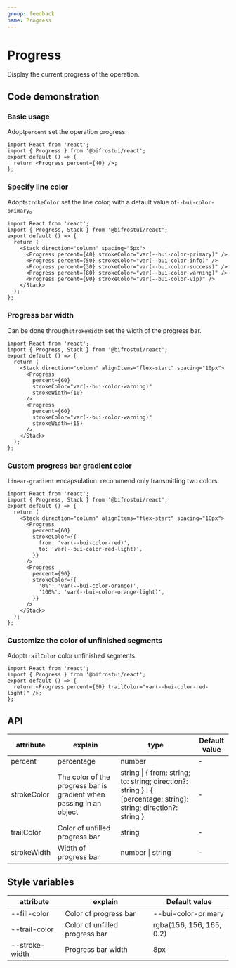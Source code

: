 ```yaml
---
group: feedback
name: Progress
---
```


# Progress

Display the current progress of the operation.

## Code demonstration

### Basic usage

Adopt`percent` set the operation progress.

```tsx
import React from 'react';
import { Progress } from '@bifrostui/react';
export default () => {
  return <Progress percent={40} />;
};
```

### Specify line color

Adopt`strokeColor` set the line color, with a default value of`--bui-color-primary`。

```tsx
import React from 'react';
import { Progress, Stack } from '@bifrostui/react';
export default () => {
  return (
    <Stack direction="column" spacing="5px">
      <Progress percent={40} strokeColor="var(--bui-color-primary)" />
      <Progress percent={50} strokeColor="var(--bui-color-info)" />
      <Progress percent={30} strokeColor="var(--bui-color-success)" />
      <Progress percent={80} strokeColor="var(--bui-color-warning)" />
      <Progress percent={90} strokeColor="var(--bui-color-vip)" />
    </Stack>
  );
};
```

### Progress bar width

Can be done through`strokeWidth` set the width of the progress bar.

```tsx
import React from 'react';
import { Progress, Stack } from '@bifrostui/react';
export default () => {
  return (
    <Stack direction="column" alignItems="flex-start" spacing="10px">
      <Progress
        percent={60}
        strokeColor="var(--bui-color-warning)"
        strokeWidth={10}
      />
      <Progress
        percent={60}
        strokeColor="var(--bui-color-warning)"
        strokeWidth={15}
      />
    </Stack>
  );
};
```

### Custom progress bar gradient color

`linear-gradient` encapsulation. recommend only transmitting two colors.

```tsx
import React from 'react';
import { Progress, Stack } from '@bifrostui/react';
export default () => {
  return (
    <Stack direction="column" alignItems="flex-start" spacing="10px">
      <Progress
        percent={60}
        strokeColor={{
          from: 'var(--bui-color-red)',
          to: 'var(--bui-color-red-light)',
        }}
      />
      <Progress
        percent={90}
        strokeColor={{
          '0%': 'var(--bui-color-orange)',
          '100%': 'var(--bui-color-orange-light)',
        }}
      />
    </Stack>
  );
};
```

### Customize the color of unfinished segments

Adopt`trailColor` color unfinished segments.

```tsx
import React from 'react';
import { Progress } from '@bifrostui/react';
export default () => {
  return <Progress percent={60} trailColor="var(--bui-color-red-light)" />;
};
```

## API

| attribute   | explain                                                             | type                                                                                                               | Default value |
| ----------- | ------------------------------------------------------------------- | ------------------------------------------------------------------------------------------------------------------ | ------------- |
| percent     | percentage                                                          | number                                                                                                             | -             |
| strokeColor | The color of the progress bar is gradient when passing in an object | string \| { from: string; to: string; direction?: string } \| { [percentage: string]: string; direction?: string } | -             |
| trailColor  | Color of unfilled progress bar                                      | string                                                                                                             | -             |
| strokeWidth | Width of progress bar                                               | number \| string                                                                                                   | -             |

## Style variables

| attribute      | explain                        | Default value            |
| -------------- | ------------------------------ | ------------------------ |
| --fill-color   | Color of progress bar          | --bui-color-primary      |
| --trail-color  | Color of unfilled progress bar | rgba(156, 156, 165, 0.2) |
| --stroke-width | Progress bar width             | 8px                      |
